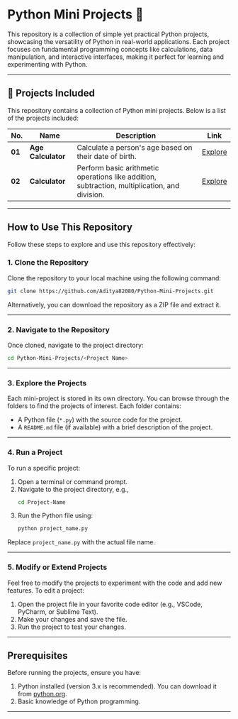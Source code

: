 # Python Mini Projects 🚀

This repository is a collection of simple yet practical Python projects, showcasing the versatility of Python in real-world applications. Each project focuses on fundamental programming concepts like calculations, data manipulation, and interactive interfaces, making it perfect for learning and experimenting with Python.

---

## 🌟 Projects Included
This repository contains a collection of Python mini projects. Below is a list of the projects included:

| **No.** | **Name**              | **Description**                              | **Link** |  
| ------- | --------------------- | -------------------------------------------- | -------- |  
| **01**  | **Age Calculator**    | Calculate a person's age based on their date of birth. | [Explore](https://github.com/Aditya82080/Python-Mini-Projects/tree/main/Projects/Age%20Calculator) |  
| **02**  | **Calculator**        | Perform basic arithmetic operations like addition, subtraction, multiplication, and division. | [Explore](https://github.com/Aditya82080/Python-Mini-Projects/tree/main/Projects/Calculator) |  

---

## How to Use This Repository

Follow these steps to explore and use this repository effectively:

### 1. Clone the Repository
Clone the repository to your local machine using the following command:
```bash
git clone https://github.com/Aditya82080/Python-Mini-Projects.git
```

Alternatively, you can download the repository as a ZIP file and extract it.

---

### 2. Navigate to the Repository
Once cloned, navigate to the project directory:
```bash
cd Python-Mini-Projects/<Project Name>
```

---

### 3. Explore the Projects
Each mini-project is stored in its own directory. You can browse through the folders to find the projects of interest. Each folder contains:
- A Python file (`*.py`) with the source code for the project.
- A `README.md` file (if available) with a brief description of the project.

---

### 4. Run a Project
To run a specific project:
1. Open a terminal or command prompt.
2. Navigate to the project directory, e.g.,
   ```bash
   cd Project-Name
   ```
3. Run the Python file using:
   ```bash
   python project_name.py
   ```

Replace `project_name.py` with the actual file name.

---

### 5. Modify or Extend Projects
Feel free to modify the projects to experiment with the code and add new features. To edit a project:
1. Open the project file in your favorite code editor (e.g., VSCode, PyCharm, or Sublime Text).
2. Make your changes and save the file.
3. Run the project to test your changes.

---

 ## Prerequisites
Before running the projects, ensure you have:
1. Python installed (version 3.x is recommended). You can download it from [python.org](https://www.python.org/).
2. Basic knowledge of Python programming.

---
